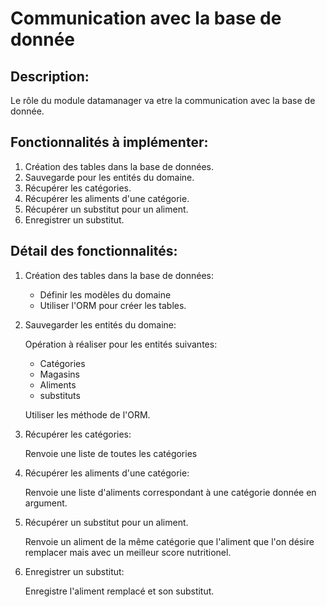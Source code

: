 # Communication avec la base de donnée

## Description:

Le rôle du module datamanager va etre la communication avec la base de donnée.

## Fonctionnalités à implémenter:

1. Création des tables dans la base de données.
2. Sauvegarde pour les entités du domaine. 
3. Récupérer les catégories.
4. Récupérer les aliments d'une catégorie.
5. Récupérer un substitut pour un aliment.
6. Enregistrer un substitut.

## Détail des fonctionnalités:

1. Création des tables dans la base de données:

    * Définir les modèles du domaine
    * Utiliser l'ORM pour créer les tables.

2. Sauvegarder les entités du domaine:

    Opération à réaliser pour les entités suivantes:
    * Catégories
    * Magasins
    * Aliments
    * substituts

    Utiliser les méthode de l'ORM.

3. Récupérer les catégories:

    Renvoie une liste de toutes les catégories

4. Récupérer les aliments d'une catégorie:

    Renvoie une liste d'aliments correspondant à une catégorie donnée en argument.

5. Récupérer un substitut pour un aliment.

    Renvoie un aliment de la même catégorie que l'aliment que l'on désire remplacer mais avec un meilleur score nutritionel.

6. Enregistrer un substitut:

    Enregistre l'aliment remplacé et son substitut.